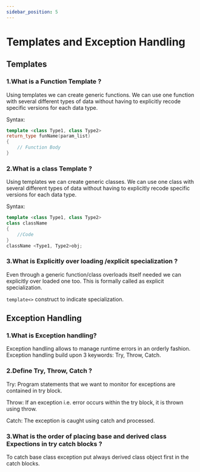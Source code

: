 ```yaml
---
sidebar_position: 5
---
```


# Templates and Exception Handling
<!--markdownlint-disable MD013 MD029 MD036 MD024 MD033-->

## Templates

### 1.What is a Function Template ?

Using templates we can create generic functions. We can use one function with several different types of data without having to explicitly recode specific versions for each data type.

Syntax:

```cpp
template <class Type1, class Type2>
return_type funName(param_list)
{
    // Function Body
}
```

### 2.What is a class Template  ?

Using templates we can create generic classes. We can use one class with several different types of data without having to explicitly recode specific versions for each data type.

Syntax:

```cpp
template <class Type1, class Type2>
class className
{
    //Code
}
className <Type1, Type2>obj;
```

### 3.What is Explicitly over loading /explicit specialization ?

Even through a generic function/class overloads itself needed we can explicitly over loaded one too. This is formally called as explicit specialization.

`template<>` construct to indicate specialization.

## Exception Handling

### 1.What is Exception handling?

Exception handling allows to manage runtime errors in an orderly fashion.
Exception handling build upon 3 keywords: Try, Throw, Catch.

### 2.Define Try, Throw, Catch ?

Try: Program statements that we want to monitor for exceptions are contained in try block.

Throw: If an exception i.e. error occurs within the try block, it is thrown using throw.

Catch: The exception is caught using catch and processed.

### 3.What is the order of placing base and derived class Expections in try catch blocks ?

To catch base class exception put always derived class object first in the catch blocks.
